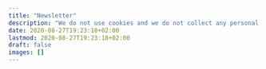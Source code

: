```yaml
---
title: "Newsletter"
description: "We do not use cookies and we do not collect any personal data."
date: 2020-08-27T19:23:18+02:00
lastmod: 2020-08-27T19:23:18+02:00
draft: false
images: []
---
```



<!-- MailerLite Universal -->
<script>
    (function(w,d,e,u,f,l,n){w[f]=w[f]||function(){(w[f].q=w[f].q||[])
    .push(arguments);},l=d.createElement(e),l.async=1,l.src=u,
    n=d.getElementsByTagName(e)[0],n.parentNode.insertBefore(l,n);})
    (window,document,'script','https://assets.mailerlite.com/js/universal.js','ml');
    ml('account', '217779');
</script>
<!-- End MailerLite Universal -->

<div class="ml-embedded" data-form="Yp4cU2"></div>



<script async type="text/javascript" src="https://static.klaviyo.com/onsite/js/klaviyo.js?company_id=V9Atnx"></script>

<div class="klaviyo-form-V22mRF"></div>
